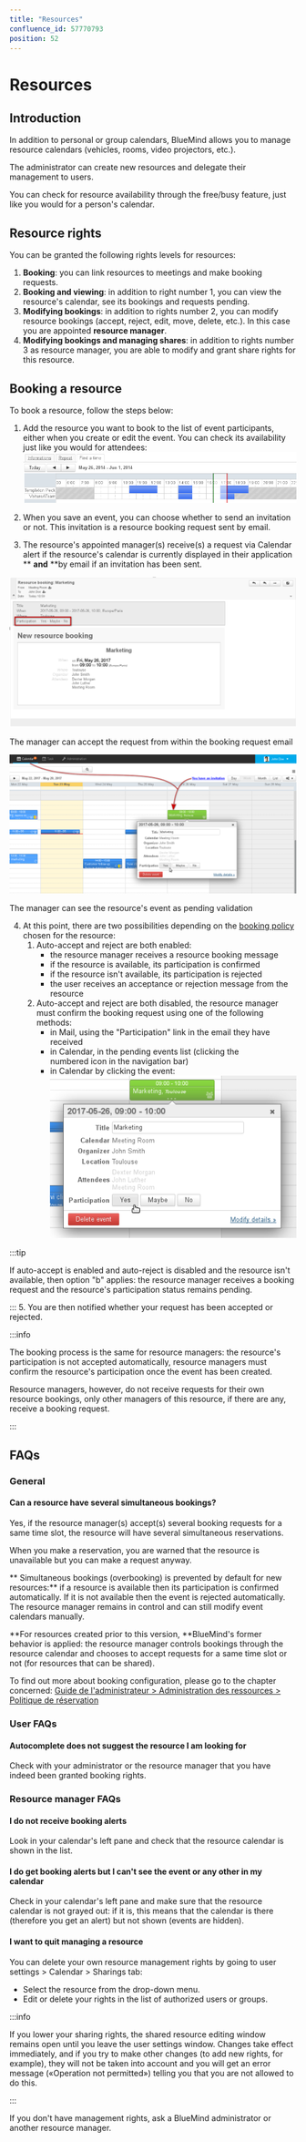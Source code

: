 ```yaml
---
title: "Resources"
confluence_id: 57770793
position: 52
---
```

# Resources


## Introduction

In addition to personal or group calendars, BlueMind allows you to manage resource calendars (vehicles, rooms, video projectors, etc.).

The administrator can create new resources and delegate their management to users.

You can check for resource availability through the free/busy feature, just like you would for a person's calendar.


## Resource rights

You can be granted the following rights levels for resources:

1. **Booking**: you can link resources to meetings and make booking requests.  
2. **Booking and viewing**: in addition to right number 1, you can view the resource's calendar, see its bookings and requests pending. 
3. **Modifying bookings**: in addition to rights number 2, you can modify resource bookings (accept, reject, edit, move, delete, etc.). In this case you are appointed **resource manager**.
4. **Modifying bookings and managing shares**: in addition to rights number 3 as resource manager, you are able to modify and grant share rights for this resource.


## Booking a resource 

To book a resource, follow the steps below:

1. Add the resource you want to book to the list of event participants, either when you create or edit the event. You can check its availability just like you would for attendees:![](../../attachments/57770793/57770800.png)

2. When you save an event, you can choose whether to send an invitation or not. This invitation is a resource booking request sent by email.
3. The resource's appointed manager(s) receive(s) a request via Calendar alert if the resource's calendar is currently displayed in their application ** **and** **by email if an invitation has been sent.


![](../../attachments/57770793/57770798.png)

The manager can accept the request from within the booking request email


![](../../attachments/57770793/57770796.png)

The manager can see the resource's event as pending validation


4. At this point, there are two possibilities depending on the [booking policy](/Guide_de_l_administrateur/Gestion_des_entités/Ressources/) chosen for the resource:
    1. Auto-accept and reject are both enabled:
        - the resource manager receives a resource booking message
        - if the resource is available, its participation is confirmed
        - if the resource isn't available, its participation is rejected
        - the user receives an acceptance or rejection message from the resource
    2. Auto-accept and reject are both disabled, the resource manager must confirm the booking request using one of the following methods:
        - in Mail, using the "Participation" link in the email they have received
        - in Calendar, in the pending events list (clicking the numbered icon in the navigation bar)
        - in Calendar by clicking the event: ![](../../attachments/57770793/57770794.png)


:::tip

If auto-accept is enabled and auto-reject is disabled and the resource isn't available, then option "b" applies: the resource manager receives a booking request and the resource's participation status remains pending.

:::
5. You are then notified whether your request has been accepted or rejected.


:::info

The booking process is the same for resource managers: the resource's participation is not accepted automatically, resource managers must confirm the resource's participation once the event has been created.

Resource managers, however, do not receive requests for their own resource bookings, only other managers of this resource, if there are any, receive a booking request.

:::

## FAQs 

### General

#### Can a resource have several simultaneous bookings?

Yes, if the resource manager(s) accept(s) several booking requests for a same time slot, the resource will have several simultaneous reservations.

When you make a reservation, you are warned that the resource is unavailable but you can make a request anyway.

** Simultaneous bookings (overbooking) is prevented by default for new resources:** if a resource is available then its participation is confirmed automatically. If it is not available then the event is rejected automatically. The resource manager remains in control and can still modify event calendars manually.

**For resources created prior to this version, **BlueMind's former behavior is applied: the resource manager controls bookings through the resource calendar and chooses to accept requests for a same time slot or not (for resources that can be shared).

To find out more about booking configuration, please go to the chapter concerned: [Guide de l'administrateur > Administration des ressources > Politique de réservation](/Guide_de_l_administrateur/Gestion_des_entités/Ressources/)

### User FAQs

#### Autocomplete does not suggest the resource I am looking for 

Check with your administrator or the resource manager that you have indeed been granted booking rights. 

### Resource manager FAQs 

#### I do not receive booking alerts    

Look in your calendar's left pane and check that the resource calendar is shown in the list.

#### I do get booking alerts but I can't see the event or any other in my calendar

Check in your calendar's left pane and make sure that the resource calendar is not grayed out: if it is, this means that the calendar is there (therefore you get an alert) but not shown (events are hidden). 

#### I want to quit managing a resource 

You can delete your own resource management rights by going to user settings > Calendar > Sharings tab:

- Select the resource from the drop-down menu.  
- Edit or delete your rights in the list of authorized users or groups.  


:::info

If you lower your sharing rights, the shared resource editing window remains open until you leave the user settings window. Changes take effect immediately, and if you try to make other changes (to add new rights, for example), they will not be taken into account and you will get an error message («Operation not permitted») telling you that you are not allowed to do this.

:::

If you don't have management rights, ask a BlueMind administrator or another resource manager.


